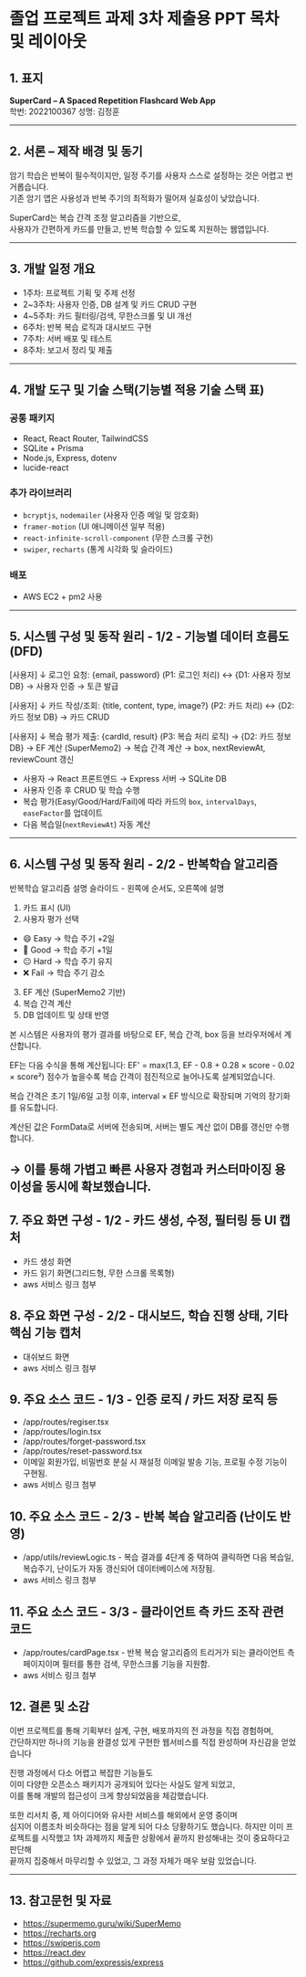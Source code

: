 # 졸업 프로젝트 과제 3차 제출용 PPT 목차 및 레이아웃

## 1. 표지

**SuperCard – A Spaced Repetition Flashcard Web App**  
학번: 2022100367
성명: 김정훈

---

## 2. 서론 – 제작 배경 및 동기

암기 학습은 반복이 필수적이지만, 일정 주기를 사용자 스스로 설정하는 것은 어렵고 번거롭습니다.  
기존 암기 앱은 사용성과 반복 주기의 최적화가 떨어져 실효성이 낮았습니다.

SuperCard는 복습 간격 조정 알고리즘을 기반으로,  
사용자가 간편하게 카드를 만들고, 반복 학습할 수 있도록 지원하는 웹앱입니다.

---

## 3. 개발 일정 개요

- 1주차: 프로젝트 기획 및 주제 선정
- 2~3주차: 사용자 인증, DB 설계 및 카드 CRUD 구현
- 4~5주차: 카드 필터링/검색, 무한스크롤 및 UI 개선
- 6주차: 반복 복습 로직과 대시보드 구현
- 7주차: 서버 배포 및 테스트
- 8주차: 보고서 정리 및 제출

---

## 4. 개발 도구 및 기술 스택(기능별 적용 기술 스택 표)

### 공통 패키지

- React, React Router, TailwindCSS
- SQLite + Prisma
- Node.js, Express, dotenv
- lucide-react

### 추가 라이브러리

- `bcryptjs`, `nodemailer` (사용자 인증 메일 및 암호화)
- `framer-motion` (UI 애니메이션 일부 적용)
- `react-infinite-scroll-component` (무한 스크롤 구현)
- `swiper`, `recharts` (통계 시각화 및 슬라이드)

### 배포

- AWS EC2 + pm2 사용

---

## 5. 시스템 구성 및 동작 원리 - 1/2 - 기능별 데이터 흐름도(DFD)

[사용자]
   ↓ 로그인 요청: {email, password}
(P1: 로그인 처리) ↔ {D1: 사용자 정보 DB}
   → 사용자 인증
   → 토큰 발급
   

[사용자]
   ↓ 카드 작성/조회: {title, content, type, image?}
(P2: 카드 처리) ↔ {D2: 카드 정보 DB}
   → 카드 CRUD
   

[사용자]
   ↓ 복습 평가 제출: {cardId, result}
(P3: 복습 처리 로직) → {D2: 카드 정보 DB}
   → EF 계산 (SuperMemo2)
   → 복습 간격 계산
   → box, nextReviewAt, reviewCount 갱신                     

- 사용자 → React 프론트엔드 → Express 서버 → SQLite DB
- 사용자 인증 후 CRUD 및 학습 수행
- 복습 평가(Easy/Good/Hard/Fail)에 따라 카드의 `box`, `intervalDays`, `easeFactor`를 업데이트
- 다음 복습일(`nextReviewAt`) 자동 계산
---

## 6. 시스템 구성 및 동작 원리 - 2/2 - 반복학습 알고리즘

반복학습 알고리즘 설명 슬라이드 - 왼쪽에 순서도, 오른쪽에 설명
1. 카드 표시 (UI)
2. 사용자 평가 선택
  - 😄 Easy → 학습 주기 +2일
  - 🙂 Good → 학습 주기 +1일
  - 😐 Hard → 학습 주기 유지
  - ❌ Fail → 학습 주기 감소
3. EF 계산 (SuperMemo2 기반)
4. 복습 간격 계산
5. DB 업데이트 및 상태 반영

본 시스템은 사용자의 평가 결과를 바탕으로
EF, 복습 간격, box 등을 브라우저에서 계산합니다.

EF는 다음 수식을 통해 계산됩니다:
EF' = max(1.3, EF - 0.8 + 0.28 × score - 0.02 × score²)
점수가 높을수록 복습 간격이 점진적으로 늘어나도록 설계되었습니다.

복습 간격은 초기 1일/6일 고정 이후, interval × EF 방식으로 확장되며
기억의 장기화를 유도합니다.

계산된 값은 FormData로 서버에 전송되며,
서버는 별도 계산 없이 DB를 갱신만 수행합니다.

→ 이를 통해 가볍고 빠른 사용자 경험과 커스터마이징 용이성을 동시에 확보했습니다.
---

## 7. 주요 화면 구성 - 1/2 - 카드 생성, 수정, 필터링 등 UI 캡처

- 카드 생성 화면
- 카드 읽기 화면(그리드형, 무한 스크롤 목록형)
- aws 서비스 링크 첨부

## 8. 주요 화면 구성 - 2/2 - 대시보드, 학습 진행 상태, 기타 핵심 기능 캡처

- 대쉬보드 화면
- aws 서비스 링크 첨부

## 9. 주요 소스 코드 - 1/3 - 인증 로직 / 카드 저장 로직 등

- /app/routes/regiser.tsx
- /app/routes/login.tsx
- /app/routes/forget-password.tsx
- /app/routes/reset-password.tsx
- 이메일 회원가입, 비밀번호 분실 시 재설정 이메일 발송 기능, 프로필 수정 기능이 구현됨.
- aws 서비스 링크 첨부

## 10. 주요 소스 코드 - 2/3 - 반복 복습 알고리즘 (난이도 반영)

- /app/utils/reviewLogic.ts - 복습 결과를 4단계 중 택하여 클릭하면 다음 복습일, 복습주기, 난이도가 자동 갱신되어 데이터베이스에 저장됨.
- aws 서비스 링크 첨부

## 11. 주요 소스 코드 - 3/3 - 클라이언트 측 카드 조작 관련 코드

- /app/routes/cardPage.tsx - 반복 복습 알고리즘의 트리거가 되는 클라이언트 측 페이지이며 필터를 통한 검색, 무한스크롤 기능을 지원함.
- aws 서비스 링크 첨부

## 12. 결론 및 소감

이번 프로젝트를 통해 기획부터 설계, 구현, 배포까지의 전 과정을 직접 경험하며,  
간단하지만 하나의 기능을 완결성 있게 구현한 웹서비스를 직접 완성하며 자신감을 얻었습니다

진행 과정에서 다소 어렵고 복잡한 기능들도  
이미 다양한 오픈소스 패키지가 공개되어 있다는 사실도 알게 되었고,  
이를 통해 개발의 접근성이 크게 향상되었음을 체감했습니다.

또한 리서치 중, 제 아이디어와 유사한 서비스를 해외에서 운영 중이며  
심지어 이름조차 비슷하다는 점을 알게 되어 다소 당황하기도 했습니다.
하지만 이미 프로젝트를 시작했고 1차 과제까지 제출한 상황에서 끝까지 완성해내는 것이 중요하다고 판단해  
끝까지 집중해서 마무리할 수 있었고, 그 과정 자체가 매우 보람 있었습니다.

---

## 13. 참고문헌 및 자료

- https://supermemo.guru/wiki/SuperMemo
- https://recharts.org
- https://swiperjs.com
- https://react.dev
- https://github.com/expressjs/express
